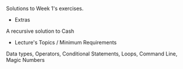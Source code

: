 Solutions to Week 1's exercises.

* Extras

A recursive solution to Cash

* Lecture's Topics / Minimum Requirements

Data types, Operators, Conditional Statements, Loops, Command Line, Magic Numbers
